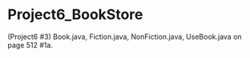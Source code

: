 # Project6_BookStore
(Project6 #3) Book.java, Fiction.java, NonFiction.java, UseBook.java on page 512 #1a.
